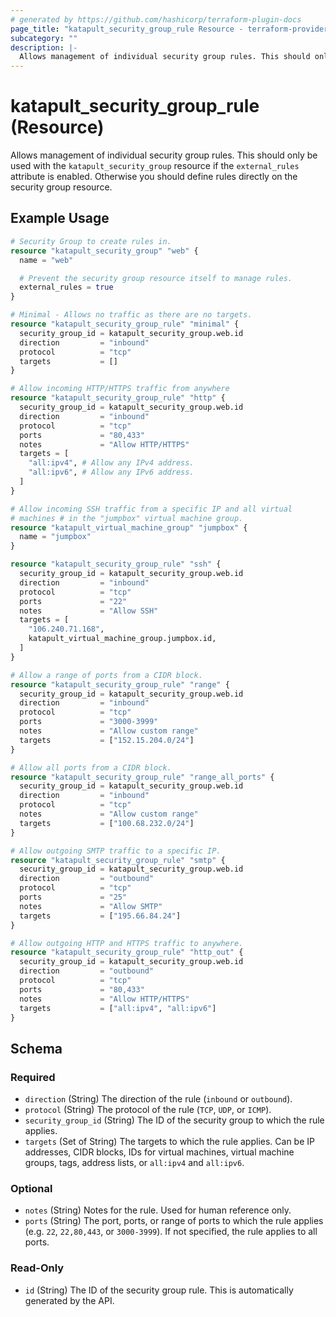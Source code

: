 ```yaml
---
# generated by https://github.com/hashicorp/terraform-plugin-docs
page_title: "katapult_security_group_rule Resource - terraform-provider-katapult"
subcategory: ""
description: |-
  Allows management of individual security group rules. This should only be used with the katapult_security_group resource if the external_rules attribute is enabled. Otherwise you should define rules directly on the security group resource.
---
```


# katapult_security_group_rule (Resource)

Allows management of individual security group rules. This should only be used with the `katapult_security_group` resource if the `external_rules` attribute is enabled. Otherwise you should define rules directly on the security group resource.

## Example Usage

```terraform
# Security Group to create rules in.
resource "katapult_security_group" "web" {
  name = "web"

  # Prevent the security group resource itself to manage rules.
  external_rules = true
}

# Minimal - Allows no traffic as there are no targets.
resource "katapult_security_group_rule" "minimal" {
  security_group_id = katapult_security_group.web.id
  direction         = "inbound"
  protocol          = "tcp"
  targets           = []
}

# Allow incoming HTTP/HTTPS traffic from anywhere
resource "katapult_security_group_rule" "http" {
  security_group_id = katapult_security_group.web.id
  direction         = "inbound"
  protocol          = "tcp"
  ports             = "80,433"
  notes             = "Allow HTTP/HTTPS"
  targets = [
    "all:ipv4", # Allow any IPv4 address.
    "all:ipv6", # Allow any IPv6 address.
  ]
}

# Allow incoming SSH traffic from a specific IP and all virtual
# machines # in the "jumpbox" virtual machine group.
resource "katapult_virtual_machine_group" "jumpbox" {
  name = "jumpbox"
}

resource "katapult_security_group_rule" "ssh" {
  security_group_id = katapult_security_group.web.id
  direction         = "inbound"
  protocol          = "tcp"
  ports             = "22"
  notes             = "Allow SSH"
  targets = [
    "106.240.71.168",
    katapult_virtual_machine_group.jumpbox.id,
  ]
}

# Allow a range of ports from a CIDR block.
resource "katapult_security_group_rule" "range" {
  security_group_id = katapult_security_group.web.id
  direction         = "inbound"
  protocol          = "tcp"
  ports             = "3000-3999"
  notes             = "Allow custom range"
  targets           = ["152.15.204.0/24"]
}

# Allow all ports from a CIDR block.
resource "katapult_security_group_rule" "range_all_ports" {
  security_group_id = katapult_security_group.web.id
  direction         = "inbound"
  protocol          = "tcp"
  notes             = "Allow custom range"
  targets           = ["100.68.232.0/24"]
}

# Allow outgoing SMTP traffic to a specific IP.
resource "katapult_security_group_rule" "smtp" {
  security_group_id = katapult_security_group.web.id
  direction         = "outbound"
  protocol          = "tcp"
  ports             = "25"
  notes             = "Allow SMTP"
  targets           = ["195.66.84.24"]
}

# Allow outgoing HTTP and HTTPS traffic to anywhere.
resource "katapult_security_group_rule" "http_out" {
  security_group_id = katapult_security_group.web.id
  direction         = "outbound"
  protocol          = "tcp"
  ports             = "80,433"
  notes             = "Allow HTTP/HTTPS"
  targets           = ["all:ipv4", "all:ipv6"]
}
```

<!-- schema generated by tfplugindocs -->
## Schema

### Required

- `direction` (String) The direction of the rule (`inbound` or `outbound`).
- `protocol` (String) The protocol of the rule (`TCP`, `UDP`, or `ICMP`).
- `security_group_id` (String) The ID of the security group to which the rule applies.
- `targets` (Set of String) The targets to which the rule applies. Can be IP addresses, CIDR blocks, IDs for virtual machines, virtual machine groups, tags, address lists, or `all:ipv4` and `all:ipv6`.

### Optional

- `notes` (String) Notes for the rule. Used for human reference only.
- `ports` (String) The port, ports, or range of ports to which the rule applies (e.g. `22`, `22,80,443`, or `3000-3999`). If not specified, the rule applies to all ports.

### Read-Only

- `id` (String) The ID of the security group rule. This is automatically generated by the API.


